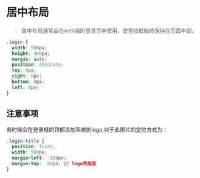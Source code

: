 # 居中布局

> 居中布局通常会在web端的登录页中使用，使登陆框始终保持在页面中部。

```css
.login {
  width: 500px;
  height: 400px;
  margin: auto;
  position: absolute;
  top: 0px;
  right: 0px;
  bottom: 0px;
  left: 0px;
}
```

## 注意事项

有时候会在登录框的顶部添加系统的logo,对于此图片的定位方式为：

```css
.login-title {
  position: fixed;
  width: 500px;
  margin-left: -250px;
  margin-top: -80px; // logo的高度
}
```

